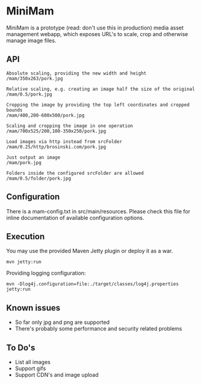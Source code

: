 # MiniMam
MiniMam is a prototype (read: don't use this in production) media asset management webapp, which exposes URL's to scale, crop and otherwise manage image files.

## API

	Absolute scaling, providing the new width and height
	/mam/350x263/pork.jpg
	
	Relative scaling, e.g. creating an image half the size of the original
	/mam/0.5/pork.jpg

	Cropping the image by providing the top left coordinates and cropped bounds
	/mam/400,200-600x500/pork.jpg

	Scaling and cropping the image in one operation
	/mam/700x525/200,100-350x250/pork.jpg

	Load images via http instead from srcFolder
	/mam/0.25/http/brosinski.com/pork.jpg

	Just output an image
	/mam/pork.jpg
  
	Folders inside the configured srcFolder are allowed
	/mam/0.5/folder/pork.jpg	

## Configuration	

There is a mam-config.txt in src/main/resources. Please check this file for inline documentation of available configuration options. 

## Execution

You may use the provided Maven Jetty plugin or deploy it as a war.

	mvn jetty:run

Providing logging configuration:

	mvn -Dlog4j.configuration=file:./target/classes/log4j.properties jetty:run

## Known issues 

* So far only jpg and png are supported
* There's probably some performance and security related problems

## To Do's

* List all images
* Support gifs
* Support CDN's and image upload
